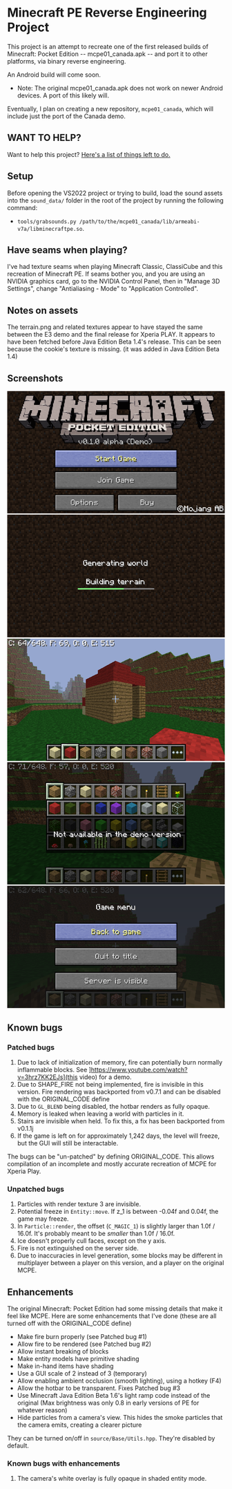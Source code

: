 # Minecraft PE Reverse Engineering Project

This project is an attempt to recreate one of the first released builds of Minecraft: Pocket Edition -- mcpe01_canada.apk -- and port it to other platforms,
via binary reverse engineering.

An Android build will come soon.

* Note: The original mcpe01_canada.apk does not work on newer Android devices. A port of this likely will.

Eventually, I plan on creating a new repository, `mcpe01_canada`, which will include just the port of the Canada demo.

## WANT TO HELP?

Want to help this project? [Here's a list of things left to do.](TODO.md)

## Setup

Before opening the VS2022 project or trying to build, load the sound assets into the `sound_data/` folder in the root of the project
by running the following command:
* `tools/grabsounds.py /path/to/the/mcpe01_canada/lib/armeabi-v7a/libminecraftpe.so`.

## Have seams when playing?

I've had texture seams when playing Minecraft Classic, ClassiCube and this recreation of Minecraft PE. If seams bother you, and you are using an NVIDIA graphics card,
go to the NVIDIA Control Panel, then in "Manage 3D Settings", change "Antialiasing - Mode" to "Application Controlled".

## Notes on assets
The terrain.png and related textures appear to have stayed the same between the E3 demo and the final release for Xperia PLAY. It appears to have been fetched before
Java Edition Beta 1.4's release. This can be seen because the cookie's texture is missing. (it was added in Java Edition Beta 1.4)

## Screenshots
![Title screen](screenshots/title_screen.png)
![Generating world](screenshots/loading.png)
![In-game](screenshots/ingame.png)
![Inventory](screenshots/inventory.png)
![Pause menu](screenshots/pause_screen.png)

## Known bugs

### Patched bugs
1. Due to lack of initialization of memory, fire can potentially burn normally inflammable blocks. See ]https://www.youtube.com/watch?v=3hrz7KK2EJs](this video) for a demo.
2. Due to SHAPE_FIRE not being implemented, fire is invisible in this version. Fire rendering was backported from v0.7.1 and can be disabled with the ORIGINAL_CODE define
3. Due to `GL_BLEND` being disabled, the hotbar renders as fully opaque.
4. Memory is leaked when leaving a world with particles in it.
5. Stairs are invisible when held. To fix this, a fix has been backported from v0.1.1j
6. If the game is left on for approximately 1,242 days, the level will freeze, but the GUI will still be interactable.

The bugs can be "un-patched" by defining ORIGINAL_CODE. This allows compilation of an incomplete and mostly accurate recreation of MCPE for Xperia Play.

### Unpatched bugs
1. Particles with render texture 3 are invisible.
2. Potential freeze in `Entity::move`. If z_1 is between -0.04f and 0.04f, the game may freeze.
3. In `Particle::render`, the offset (`C_MAGIC_1`) is slightly larger than 1.0f / 16.0f. It's probably meant to be _smaller_ than 1.0f / 16.0f.
4. Ice doesn't properly cull faces, except on the y axis.
5. Fire is not extinguished on the server side.
6. Due to inaccuracies in level generation, some blocks may be different in multiplayer between a player on this version, and a player on the original MCPE.

## Enhancements
The original Minecraft: Pocket Edition had some missing details that make it feel like MCPE. Here are some enhancements that I've done (these are all turned off with the
ORIGINAL_CODE define)

* Make fire burn properly (see Patched bug #1)
* Allow fire to be rendered (see Patched bug #2)
* Allow instant breaking of blocks
* Make entity models have primitive shading
* Make in-hand items have shading
* Use a GUI scale of 2 instead of 3 (temporary)
* Allow enabling ambient occlusion (smooth lighting), using a hotkey (F4)
* Allow the hotbar to be transparent. Fixes Patched bug #3
* Use Minecraft Java Edition Beta 1.6's light ramp code instead of the original (Max brightness was only 0.8 in early versions of PE for whatever reason)
* Hide particles from a camera's view. This hides the smoke particles that the camera emits, creating a clearer picture

They can be turned on/off in `source/Base/Utils.hpp`. They're disabled by default.

### Known bugs with enhancements
1. The camera's white overlay is fully opaque in shaded entity mode.
